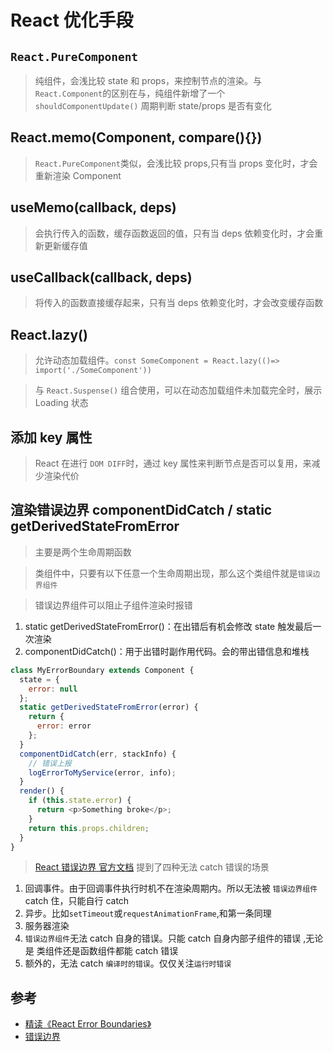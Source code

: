 # React 优化手段

## `React.PureComponent`

> 纯组件，会浅比较 state 和 props，来控制节点的渲染。与 `React.Component`的区别在与，纯组件新增了一个 `shouldComponentUpdate()` 周期判断 state/props 是否有变化

## React.memo(Component, compare(){})

> `React.PureComponent`类似，会浅比较 props,只有当 props 变化时，才会重新渲染 Component

## useMemo(callback, deps)

> 会执行传入的函数，缓存函数返回的值，只有当 deps 依赖变化时，才会重新更新缓存值

## useCallback(callback, deps)

> 将传入的函数直接缓存起来，只有当 deps 依赖变化时，才会改变缓存函数

## React.lazy()

> 允许动态加载组件。`const SomeComponent = React.lazy(()=> import('./SomeComponent'))`

> 与 `React.Suspense()` 组合使用，可以在动态加载组件未加载完全时，展示 Loading 状态

## 添加 key 属性

> React 在进行 `DOM DIFF`时，通过 key 属性来判断节点是否可以复用，来减少渲染代价

## 渲染错误边界 componentDidCatch / static getDerivedStateFromError

> 主要是两个生命周期函数

> 类组件中，只要有以下任意一个生命周期出现，那么这个类组件就是`错误边界组件`

> 错误边界组件可以阻止子组件渲染时报错

1. static getDerivedStateFromError()：在出错后有机会修改 state 触发最后一次渲染
2. componentDidCatch()：用于出错时副作用代码。会的带出错信息和堆栈

```js
class MyErrorBoundary extends Component {
  state = {
    error: null
  };
  static getDerivedStateFromError(error) {
    return {
      error: error
    };
  }
  componentDidCatch(err, stackInfo) {
    // 错误上报
    logErrorToMyService(error, info);
  }
  render() {
    if (this.state.error) {
      return <p>Something broke</p>;
    }
    return this.props.children;
  }
}
```

> [React 错误边界 官方文档](https://zh-hans.reactjs.org/docs/error-boundaries.html) 提到了四种无法 catch 错误的场景

1. 回调事件。由于回调事件执行时机不在渲染周期内。所以无法被 `错误边界组件` catch 住，只能自行 catch
2. 异步。比如`setTimeout`或`requestAnimationFrame`,和第一条同理
3. 服务器渲染
4. `错误边界组件`无法 catch 自身的错误。只能 catch 自身内部子组件的错误 ,无论是 类组件还是函数组件都能 catch 错误
5. 额外的，无法 catch `编译时的错误`。仅仅关注`运行时错误`

## 参考

- [精读《React Error Boundaries》](https://zhuanlan.zhihu.com/p/133632612)
- [错误边界](https://zh-hans.reactjs.org/docs/error-boundaries.html)
